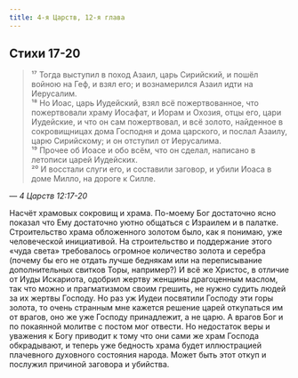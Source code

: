 ```yaml
---
title: 4-я Царств, 12-я глава
---
```


## Стихи 17-20
 
> ¹⁷ Тогда выступил в поход Азаил, царь Сирийский, и пошёл войною на Геф, и взял его; и вознамерился Азаил идти на Иерусалим.  
> ¹⁸ Но Иоас, царь Иудейский, взял всё пожертвованное, что пожертвовали храму Иосафат, и Иорам и Охозия, отцы его, цари Иудейские,
> и что он сам пожертвовал, и всё золото, найденное в сокровищницах дома Господня и дома царского, и послал Азаилу, царю Сирийскому;
> и он отступил от Иерусалима.  
> ¹⁹ Прочее об Иоасе и обо всём, что он сделал, написано в летописи царей Иудейских.  
> ²⁰ И восстали слуги его, и составили заговор, и убили Иоаса в доме Милло, на дороге к Силле.

— <cite>4&nbsp;Царств&nbsp;12:17-20</cite>

Насчёт храмовых сокровищ и храма. По-моему Бог достаточно ясно показал что Ему достаточно уютно общаться с Израилем и в палатке.
Строительство храма обложенного золотом было, как я понимаю, уже человеческой инициативой. На строительство и поддержание этого
«чуда света» требовалось огромное количество золота и серебра (почему бы его не отдать лучше беднякам или на переписывание
дополнительных свитков Торы, например?) И всё же Христос, в отличие от Иуды Искариота, одобрил жертву женщины драгоценным маслом,
так что можно и прагматизмом своим грешить, не нужно судить людей за их жертвы Господу. Но раз уж Иудеи посвятили Господу эти горы
золота, то очень странным мне кажется решение царей откупаться им от врагов, оно же уже Господу принадлежит, а не царю. А врагов Бог
и по покаянной молитве с постом мог отвести. Но недостаток веры и уважения к Богу приводит к тому что они сами же храм Господа
обкрадывают, и теперь уже бедность храма будет иллюстрацией плачевного духовного состояния народа. Может быть этот откуп и послужил
причиной заговора и убийства.
